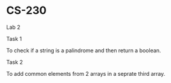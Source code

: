 # CS-230

Lab 2

Task 1
 
To check if a string is a palindrome and then return a boolean.

Task 2

To add common elements from 2 arrays in a seprate third array.